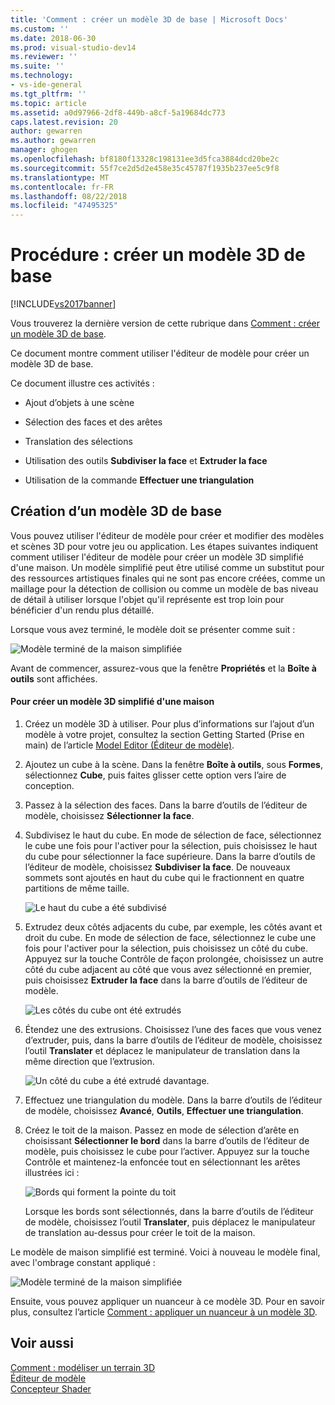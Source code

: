 ```yaml
---
title: 'Comment : créer un modèle 3D de base | Microsoft Docs'
ms.custom: ''
ms.date: 2018-06-30
ms.prod: visual-studio-dev14
ms.reviewer: ''
ms.suite: ''
ms.technology:
- vs-ide-general
ms.tgt_pltfrm: ''
ms.topic: article
ms.assetid: a0d97966-2df8-449b-a8cf-5a19684dc773
caps.latest.revision: 20
author: gewarren
ms.author: gewarren
manager: ghogen
ms.openlocfilehash: bf8180f13328c198131ee3d5fca3884dcd20be2c
ms.sourcegitcommit: 55f7ce2d5d2e458e35c45787f1935b237ee5c9f8
ms.translationtype: MT
ms.contentlocale: fr-FR
ms.lasthandoff: 08/22/2018
ms.locfileid: "47495325"
---
```

# <a name="how-to-create-a-basic-3-d-model"></a>Procédure : créer un modèle 3D de base
[!INCLUDE[vs2017banner](../includes/vs2017banner.md)]

Vous trouverez la dernière version de cette rubrique dans [Comment : créer un modèle 3D de base](https://docs.microsoft.com/visualstudio/designers/how-to-create-a-basic-3-d-model).  
  
Ce document montre comment utiliser l'éditeur de modèle pour créer un modèle 3D de base.  
  
 Ce document illustre ces activités :  
  
-   Ajout d’objets à une scène  
  
-   Sélection des faces et des arêtes  
  
-   Translation des sélections  
  
-   Utilisation des outils **Subdiviser la face** et **Extruder la face**  
  
-   Utilisation de la commande **Effectuer une triangulation**  
  
## <a name="creating-a-basic-3-d-model"></a>Création d’un modèle 3D de base  
 Vous pouvez utiliser l'éditeur de modèle pour créer et modifier des modèles et scènes 3D pour votre jeu ou application. Les étapes suivantes indiquent comment utiliser l'éditeur de modèle pour créer un modèle 3D simplifié d'une maison. Un modèle simplifié peut être utilisé comme un substitut pour des ressources artistiques finales qui ne sont pas encore créées, comme un maillage pour la détection de collision ou comme un modèle de bas niveau de détail à utiliser lorsque l'objet qu'il représente est trop loin pour bénéficier d'un rendu plus détaillé.  
  
 Lorsque vous avez terminé, le modèle doit se présenter comme suit :  
  
 ![Modèle terminé de la maison simplifiée](../designers/media/gfx-model-demo-house-final.png "gfx_model_demo_house_final")  
  
 Avant de commencer, assurez-vous que la fenêtre **Propriétés** et la **Boîte à outils** sont affichées.  
  
#### <a name="to-create-a-simplified-3-d-model-of-a-house"></a>Pour créer un modèle 3D simplifié d'une maison  
  
1.  Créez un modèle 3D à utiliser. Pour plus d’informations sur l’ajout d’un modèle à votre projet, consultez la section Getting Started (Prise en main) de l’article [Model Editor (Éditeur de modèle)](../designers/model-editor.md).  
  
2.  Ajoutez un cube à la scène. Dans la fenêtre **Boîte à outils**, sous **Formes**, sélectionnez **Cube**, puis faites glisser cette option vers l’aire de conception.  
  
3.  Passez à la sélection des faces. Dans la barre d’outils de l’éditeur de modèle, choisissez **Sélectionner la face**.  
  
4.  Subdivisez le haut du cube. En mode de sélection de face, sélectionnez le cube une fois pour l'activer pour la sélection, puis choisissez le haut du cube pour sélectionner la face supérieure. Dans la barre d’outils de l’éditeur de modèle, choisissez **Subdiviser la face**. De nouveaux sommets sont ajoutés en haut du cube qui le fractionnent en quatre partitions de même taille.  
  
     ![Le haut du cube a été subdivisé](../designers/media/gfx-model-demo-house-subdiv.png "gfx_model_demo_house_subdiv")  
  
5.  Extrudez deux côtés adjacents du cube, par exemple, les côtés avant et droit du cube. En mode de sélection de face, sélectionnez le cube une fois pour l'activer pour la sélection, puis choisissez un côté du cube. Appuyez sur la touche Contrôle de façon prolongée, choisissez un autre côté du cube adjacent au côté que vous avez sélectionné en premier, puis choisissez **Extruder la face** dans la barre d’outils de l’éditeur de modèle.  
  
     ![Les côtés du cube ont été extrudés](../designers/media/gfx-model-demo-house-extrude.png "gfx_model_demo_house_extrude")  
  
6.  Étendez une des extrusions. Choisissez l’une des faces que vous venez d’extruder, puis, dans la barre d’outils de l’éditeur de modèle, choisissez l’outil **Translater** et déplacez le manipulateur de translation dans la même direction que l’extrusion.  
  
     ![Un côté du cube a été extrudé davantage.](../designers/media/gfx-model-demo-house-extend.png "gfx_model_demo_house_extend")  
  
7.  Effectuez une triangulation du modèle. Dans la barre d’outils de l’éditeur de modèle, choisissez **Avancé**, **Outils**, **Effectuer une triangulation**.  
  
8.  Créez le toit de la maison. Passez en mode de sélection d’arête en choisissant **Sélectionner le bord** dans la barre d’outils de l’éditeur de modèle, puis choisissez le cube pour l’activer. Appuyez sur la touche Contrôle et maintenez-la enfoncée tout en sélectionnant les arêtes illustrées ici :  
  
     ![Bords qui forment la pointe du toit](../designers/media/gfx-model-demo-house-edges.png "gfx_model_demo_house_edges")  
  
     Lorsque les bords sont sélectionnés, dans la barre d’outils de l’éditeur de modèle, choisissez l’outil **Translater**, puis déplacez le manipulateur de translation au-dessus pour créer le toit de la maison.  
  
 Le modèle de maison simplifié est terminé. Voici à nouveau le modèle final, avec l'ombrage constant appliqué :  
  
 ![Modèle terminé de la maison simplifiée](../designers/media/gfx-model-demo-house-final.png "gfx_model_demo_house_final")  
  
 Ensuite, vous pouvez appliquer un nuanceur à ce modèle 3D. Pour en savoir plus, consultez l’article [Comment : appliquer un nuanceur à un modèle 3D](../designers/how-to-apply-a-shader-to-a-3-d-model.md).  
  
## <a name="see-also"></a>Voir aussi  
 [Comment : modéliser un terrain 3D](../designers/how-to-model-3-d-terrain.md)   
 [Éditeur de modèle](../designers/model-editor.md)   
 [Concepteur Shader](../designers/shader-designer.md)



